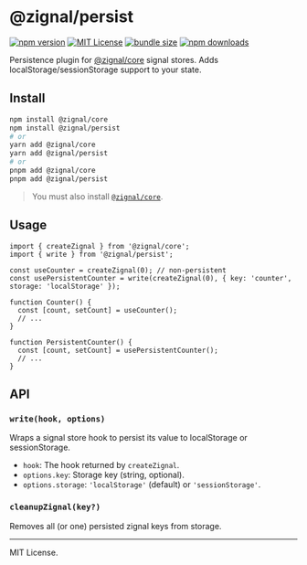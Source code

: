 # @zignal/persist

[![npm version](https://img.shields.io/npm/v/@zignal/persist.svg)](https://www.npmjs.com/package/@zignal/persist)
[![MIT License](https://img.shields.io/badge/license-MIT-blue.svg)](LICENSE)
[![bundle size](https://img.shields.io/bundlephobia/minzip/@zignal/persist)](https://bundlephobia.com/result?p=@zignal/persist)
[![npm downloads](https://img.shields.io/npm/dm/@zignal/persist.svg)](https://www.npmjs.com/package/@zignal/persist)

Persistence plugin for [@zignal/core](https://github.com/Zignal-React/zignal-core) signal stores. Adds localStorage/sessionStorage support to your state.

## Install

```sh
npm install @zignal/core
npm install @zignal/persist
# or
yarn add @zignal/core
yarn add @zignal/persist
# or
pnpm add @zignal/core
pnpm add @zignal/persist
```

> You must also install [`@zignal/core`](https://github.com/Zignal-React/zignal-core).

## Usage

```tsx
import { createZignal } from '@zignal/core';
import { write } from '@zignal/persist';

const useCounter = createZignal(0); // non-persistent
const usePersistentCounter = write(createZignal(0), { key: 'counter', storage: 'localStorage' });

function Counter() {
  const [count, setCount] = useCounter();
  // ...
}

function PersistentCounter() {
  const [count, setCount] = usePersistentCounter();
  // ...
}
```

## API

### `write(hook, options)`
Wraps a signal store hook to persist its value to localStorage or sessionStorage.

- `hook`: The hook returned by `createZignal`.
- `options.key`: Storage key (string, optional).
- `options.storage`: `'localStorage'` (default) or `'sessionStorage'`.

### `cleanupZignal(key?)`
Removes all (or one) persisted zignal keys from storage.

---
MIT License. 